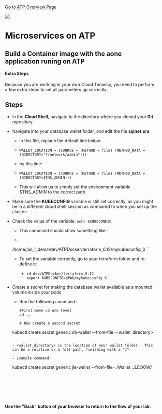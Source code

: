 [Go to ATP Overview Page](../../ATP/readme.md)

![](../../common/images/customer.logo2.png)
# Microservices on ATP

## Build a Container image with the aone application runing on ATP

#### **Extra Steps**

Because you are working in your own Cloud Tenancy, you need to perform a few extra steps to set all parameters up correctly:

## Steps

- In the **Cloud Shell**, navigate to the directory where you cloned your **Git** repository

- Navigate into your database wallet folder, and edit the file **sqlnet.ora** 

  - In this file, replace the default line below:

  - ```
    WALLET_LOCATION = (SOURCE = (METHOD = file) (METHOD_DATA = (DIRECTORY="?/network/admin")))
    ```

    

  - by this line:

  - ```
    WALLET_LOCATION = (SOURCE = (METHOD = file) (METHOD_DATA = (DIRECTORY=$TNS_ADMIN)))
    ```

  - This will allow us to simply set the environment variable $TNS_ADMIN to the correct path.




- Make sure the **KUBECONFIG** variable is still set correctly, as you might be in a different cloud shell session as compared to when you set up the cluster:

  
- Check the value of the variable: 
  `echo $KUBECONFIG`
    
  
    - This command should show something like : 
    
      
    - ```
    /home/jan_1_dema/dev/ATPDocker/terraform_0.12/mykubeconfig_0
        ```
    
  - To set the variable correctly, go to your terraform folder and re-define it:

  
    - ```
      cd dev/ATPDocker/terraform_0.12
      export KUBECONFIG=$PWD/mykubeconfig_0
      ```
  
- Create a secret for making the database wallet available as a mounted volume inside your pods

  - Run the following command :

    ```
    #First move up one level
    cd ..
  
    # Now create a second secret
  kubectl create secret generic db-wallet --from-file=<wallet_directory>
    ```

    - <wallet_directory> is the location of your wallet folder.  This can be a relative or a full path, finishing with a "/"
  
  - Example command:

    ```
    kubectl create secret generic jle-wallet --from-file=./Wallet_JLEOOW/
    ```
  
    





**Use the "Back" button of your browser to return to the flow of your lab.**